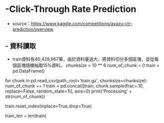 # -Click-Through Rate Prediction
  - source：https://www.kaggle.com/competitions/avazu-ctr-prediction/overview

##  - 資料讀取
  - train資料有40,428,967筆，由於資料量過大，將資料切分多個區塊，並從每個區塊隨機抽取15%資料。
chunksize = 10 ** 6
num_of_chunk = 0
train = pd.DataFrame()
    
for chunk in pd.read_csv(path_root+'train.gz', chunksize=chunksize):
    num_of_chunk += 1
    train = pd.concat([train, chunk.sample(frac=.10, replace=False, random_state=1)], axis=0)
    print('Processing' + str(num_of_chunk))     
    
train.reset_index(inplace=True,drop=True)

train_len = len(train)
